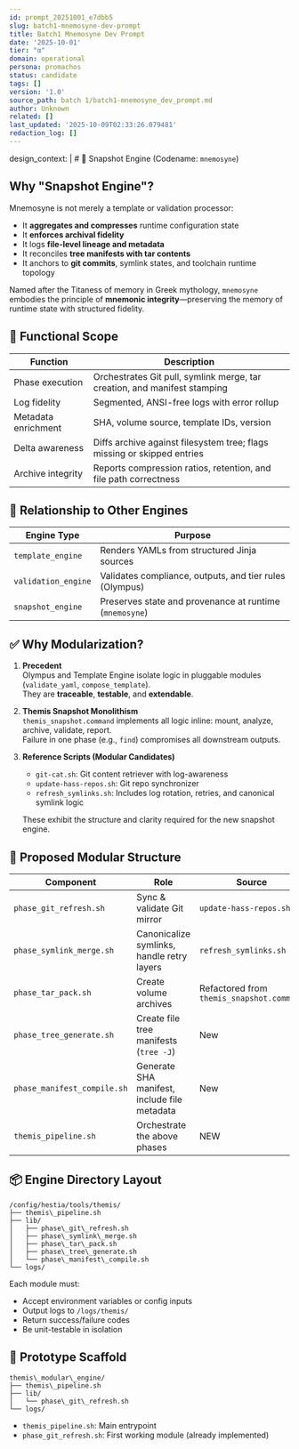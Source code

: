 ```yaml
---
id: prompt_20251001_e7dbb5
slug: batch1-mnemosyne-dev-prompt
title: Batch1 Mnemosyne Dev Prompt
date: '2025-10-01'
tier: "α"
domain: operational
persona: promachos
status: candidate
tags: []
version: '1.0'
source_path: batch 1/batch1-mnemosyne_dev_prompt.md
author: Unknown
related: []
last_updated: '2025-10-09T02:33:26.079481'
redaction_log: []
---
```



design_context: |  # 🧭 Snapshot Engine (Codename: `mnemosyne`)

  ## Why "Snapshot Engine"?

  Mnemosyne is not merely a template or validation processor:

  - It **aggregates and compresses** runtime configuration state
  - It **enforces archival fidelity**
  - It logs **file-level lineage and metadata**
  - It reconciles **tree manifests with tar contents**
  - It anchors to **git commits**, symlink states, and toolchain runtime topology

  Named after the Titaness of memory in Greek mythology, `mnemosyne` embodies the principle of **mnemonic integrity**—preserving the memory of runtime state with structured fidelity.

  ## 🔧 Functional Scope

  | Function              | Description                                                                          |
  |-----------------------|--------------------------------------------------------------------------------------|
  | Phase execution       | Orchestrates Git pull, symlink merge, tar creation, and manifest stamping           |
  | Log fidelity          | Segmented, ANSI-free logs with error rollup                                         |
  | Metadata enrichment   | SHA, volume source, template IDs, version                                            |
  | Delta awareness       | Diffs archive against filesystem tree; flags missing or skipped entries              |
  | Archive integrity     | Reports compression ratios, retention, and file path correctness                    |

  ## 🔄 Relationship to Other Engines

  | Engine Type              | Purpose                                                             |
  |--------------------------|---------------------------------------------------------------------|
  | `template_engine`        | Renders YAMLs from structured Jinja sources                         |
  | `validation_engine`      | Validates compliance, outputs, and tier rules (Olympus)             |
  | `snapshot_engine`        | Preserves state and provenance at runtime (`mnemosyne`)             |

  ## ✅ Why Modularization?

  1. **Precedent**  
     Olympus and Template Engine isolate logic in pluggable modules (`validate_yaml`, `compose_template`).  
     They are **traceable**, **testable**, and **extendable**.

  2. **Themis Snapshot Monolithism**  
     `themis_snapshot.command` implements all logic inline: mount, analyze, archive, validate, report.  
     Failure in one phase (e.g., `find`) compromises all downstream outputs.

  3. **Reference Scripts (Modular Candidates)**  
     - `git-cat.sh`: Git content retriever with log-awareness  
     - `update-hass-repos.sh`: Git repo synchronizer  
     - `refresh_symlinks.sh`: Includes log rotation, retries, and canonical symlink logic

     These exhibit the structure and clarity required for the new snapshot engine.

  ## 🔧 Proposed Modular Structure

  | Component                   | Role                                            | Source                                  |
  |----------------------------|-------------------------------------------------|-----------------------------------------|
  | `phase_git_refresh.sh`     | Sync & validate Git mirror                      | `update-hass-repos.sh`                  |
  | `phase_symlink_merge.sh`   | Canonicalize symlinks, handle retry layers      | `refresh_symlinks.sh`                   |
  | `phase_tar_pack.sh`        | Create volume archives                          | Refactored from `themis_snapshot.command` |
  | `phase_tree_generate.sh`   | Create file tree manifests (`tree -J`)          | New                                     |
  | `phase_manifest_compile.sh`| Generate SHA manifest, include file metadata    | New                                     |
  | `themis_pipeline.sh`       | Orchestrate the above phases                    | NEW                                     |

  ## 📦 Engine Directory Layout

```plaintext
/config/hestia/tools/themis/
├── themis\_pipeline.sh
├── lib/
│   ├── phase\_git\_refresh.sh
│   ├── phase\_symlink\_merge.sh
│   ├── phase\_tar\_pack.sh
│   ├── phase\_tree\_generate.sh
│   └── phase\_manifest\_compile.sh
└── logs/
```

Each module must:

- Accept environment variables or config inputs
- Output logs to `/logs/themis/`
- Return success/failure codes
- Be unit-testable in isolation

## 🧱 Prototype Scaffold

```plaintext
themis\_modular\_engine/
├── themis\_pipeline.sh
├── lib/
│   └── phase\_git\_refresh.sh
└── logs/
```

- `themis_pipeline.sh`: Main entrypoint
- `phase_git_refresh.sh`: First working module (already implemented)
